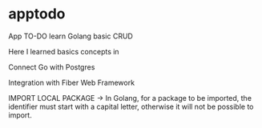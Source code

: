 # apptodo
App TO-DO learn Golang basic CRUD

Here I learned basics concepts in

Connect Go with Postgres

Integration with Fiber Web Framework

IMPORT LOCAL PACKAGE -> In Golang, for a package to be imported, the identifier must start with a capital letter, otherwise it will not be possible to import.
